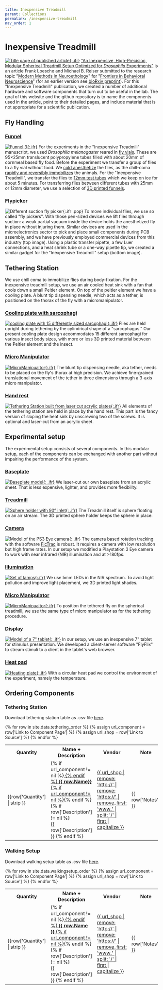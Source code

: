 ```yaml
---
title: Inexpensive Treadmill
parent: Collections
permalink: /inexpensive-treadmill
nav_order: 1
---
```


# Inexpensive Treadmill

[![Title page of published article]({{site.baseurl}}/assets/img/Collection/10.3389_fnbeh.2021.689573.png){:.ifr}](https://doi.org/10.3389/fnbeh.2021.689573)
["An Inexpensive, High-Precision, Modular Spherical Treadmill Setup Optimized for *Drosophila* Experiments"](https://doi.org/10.3389/fnbeh.2021.689573) is an article Frank Loesche and Michael B. Reiser submitted to the research topic "[Modern Methods in Neuroethology](https://www.frontiersin.org/research-topics/12605/modern-methods-in-neuroethology)" for "[Frontiers in Behavioral Neuroscience](https://www.frontiersin.org/journals/behavioral-neuroscience)" (for an earlier version see [bioRxiv preprint](https://doi.org/10.1101/2021.04.29.442008)). For this "Inexpensive Treadmill" publication, we created a number of additional hardware and software components that turn out to be useful in the lab. The goal of this website and the github repository is to name the components used in the article, point to their detailed pages, and include material that is not appropriate for a scientific publication.

## Fly Handling

### [Funnel]({{site.baseurl}}/tether/funnels)

[![Funnel 3]({{site.baseurl}}/assets/img/Tethering/Funnels/Funnel_fly-vial-to-12mm-tube.png){:.ifr}]({{site.baseurl}}/tether/funnels)
For the experiments in the "Inexpensive Treadmill" manuscript, we used *Drosophila melanogaster* reared in [fly vials](https://flystuff.com/drosophila-products/vials/). These are 95×25mm translucent polypropylene tubes filled with about 20mm of cornmeal based fly food. Before the experiment we transfer a group of flies to a fly vial without food. We [cold anesthetize](https://doi.org/10.1242/jeb.098442) the flies, as the chill-coma [rapidly and reversibly immobilizes](https://doi.org/10.1086/320429) the animals. For the "Inexpensive Treadmill", we transfer the flies to [12mm test tubes](https://en.wikipedia.org/wiki/Test_tube#Biosciences) which we keep on ice for about 5 minutes. For transferring flies between different tubes with 25mm or 12mm diameter, we use a selection of [3D printed funnels]({{site.baseurl}}/tether/funnels).

### Flypicker

![Different suction fly picker]({{site.baseurl}}/assets/img/Tethering/Flypicker/Flypickers.jpg){:.ifr .pop}
To move individual flies, we use so called "fly pickers". With those pen-sized devices we lift flies through suction: a weak partial vacuum inside the device holds the anesthetized fly in place without injuring them. Similar devices are used in the microelectronics sector to pick and place small components during PCB assembly, and we have previously employed commercial devices from this industry (top image). Using a plastic transfer pipette, a few Luer connections, and a heat shrink tube or a one-way pipette tip, we created a similar gadget for the "Inexpensive Treadmill" setup (bottom image). <!-- TODO: add page and description on how to produce this -->

## Tethering Station

We use chill coma to immobilize flies during body-fixation. For the inexpensive treadmill setup, we use an air cooled heat sink with a fan that cools down a small Peltier element. On top of the peltier element we have a cooling plate. A blunt tip dispensing needle, which acts as a tether, is positioned on the thorax of the fly with a micromanipulator.

### [Cooling plate with sarcophagi]({{site.baseurl}}/tether/sarcophagus)

[![cooling plate with 15 differently sized sarcophagi]({{site.baseurl}}/assets/img/Tethering/Sarcophagus/Sarcophagus_platform_15.png){:.ifr}]({{site.baseurl}}/tether/sarcophagus)
Flies are held upright during tethering by the cylindrical shape of a "sarcophagus." Our present cooling plate design accommodates 15 different sarcophagi for various insect body sizes, with more or less 3D printed material between the Peltier element and the insect.

### [Micro Manipulator]({{site.baseurl}}/tether/micromanipulator)

[![MicroManipualtor]({{site.baseurl}}/assets/img/Tethering/MicroManipulator/MicroManipulator_Assembly_Figure2.png){:.ifr}]({{site.baseurl}}/tether/micromanipulator)
The blunt tip dispensing needle, aka tether, needs to be placed on the fly's thorax at high precision. We achieve fine-grained translational movement of the tether in three dimensions through a 3-axis micro manipulator.

### [Hand rest]({{site.baseurl}}/tether/station)

[![Tethering Station built from laser cut acrylic plates]({{site.baseurl}}/assets/img/Tethering/Tethering-Station/Tethering-Station_cut_simplified.png){:.ifr}]({{site.baseurl}}/tether/station)
All elements of the tethering station are held in place by the hand rest. This part is the fancy version of sloping the heat sink by unscrewing two of the screws. It is optional and laser-cut from an acrylic sheet.

## Experimental setup

The experimental setup consists of several components. In this modular setup, each of the components can be exchanged with another part without impairing the performance of the system.

### [Baseplate]({{site.baseurl}}/miscellaneous/baseplate)

[![Baseplate model]({{site.baseurl}}/assets/img/Miscellaneous/Baseplate/Baseplate.png){: .ifr}]({{site.baseurl}}/miscellaneous/baseplate)
We laser-cut our own baseplate from an acrylic sheet. That is less expensive, lighter, and provides more flexibility.

### [Treadmill]({{site.baseurl}}/walking/sphere-holder)

[![Sphere holder with 90° inlet]({{site.baseurl}}/assets/img/Walking-Setup/Treadmill_Sphere_Holder/Treadmill_Sphere_Holder_9mm-ball_90deg.png){: .ifr}]({{site.baseurl}}/walking/sphere-holder)
The Treadmill itself is sphere floating on an air stream. The 3D printed sphere holder keeps the sphere in place.

### [Camera]({{site.baseurl}}/miscellaneous/ps3-eye)

[![Model of the PS3 Eye camera]({{site.baseurl}}/assets/img/Miscellaneous/PS3-Eye/PS3-Eye.png){: .ifr}]({{site.baseurl}}/miscellaneous/ps3-eye)
The camera based rotation tracking with the software [FicTrac](https://github.com/rjdmoore/fictrac) is robust. It requires a camera with low resolution but high frame rates. In our setup we modified a Playstation 3 Eye camera to work with near infrared (NIR) illumination and at >180fps.

### [Illumination]({{site.baseurl}}/walking/illumination)

[![Set of lamps]({{site.baseurl}}/assets/img/Walking-Setup/Lamp_LED_5mm/illumination-lamps.png){:.ifr}]({{site.baseurl}}/walking/illumination)
We use 5mm LEDs in the NIR spectrum. To avoid light pollution and improve light placement, we 3D printed light shades.

### [Micro Manipulator]({{site.baseurl}}/tether/micromanipulator)

[![MicroManipualtor]({{site.baseurl}}/assets/img/Tethering/MicroManipulator/MicroManipulator_Assembly_Figure2.png){:.ifr}]({{site.baseurl}}/tether/micromanipulator)
To position the tethered fly on the spherical treadmill, we use the same type of micro manipulator as for the tethering procedure.

### [Display]({{site.baseurl}}/miscellaneous/tablet)

[![Model of a 7" tablet]({{site.baseurl}}/assets/img/Miscellaneous/Tablet/FireTablet.png){: .ifr}]({{site.baseurl}}/miscellaneous/tablet)
In our setup, we use an inexpensive 7" tablet for stimulus presentation. We developed a client-server software "FlyFlix" to stream stimuli to a client in the tablet's web browser.

### [Heat pad]({{site.baseurl}}/miscellaneous/baseplate)

[![Heating plate]({{site.baseurl}}/assets/img/Miscellaneous/Baseplate/Heating-Base.png){:.ifr}]({{site.baseurl}}/miscellaneous/baseplate)
With a circular heat pad we control the environment of the experiment, namely the temperature.

## Ordering Components

### Tethering Station

Download tethering station table as .csv file [here]({{site.baseurl}}/assets/data/tethering_order.csv).

<!-- Generates table from tethering_order.csv -->
<!-- note: Jekyll/Liquid wants to skip identical column headings, so there's a
space after duplicate headings in the user-friendly section of the csv files-->

<table>
  <tr>
    <th width="10%">Quantity</th>
    <th width="50%">Name + Description</th>
    <th width="20%">Vendor</th>
    <th width="20%">Note</th>
  </tr>
  {% for row in site.data.tethering_order %}
  <tr>
    <td>{{row['Quantity'] | strip }}</td>
    {% assign url_component = row['Link to Component Page'] %}
    <td>{% if url_component != nil %}<a href="{{ url_component | strip }}"> {% endif %}
    <strong>{{ row.Name}}</strong>
    {% if url_component != nil %}</a>{% endif %}
    {% if row['Description'] != nil %}<br/>{{ row['Description'] }} {% endif %}
    </td>
    {% assign url_shop = row['Link to Source'] %}
    <td><a href="{{ url_shop | strip }}">{{ url_shop | remove: 'http://' | remove: 'https://' | remove_first: 'www.' | split: '/' | first | capitalize }}</a></td>
    <td>{{ row['Notes'] }}</td>
  </tr>
  {% endfor %}
</table>


### Walking Setup

Download walking setup table as .csv file [here]({{site.baseurl}}/assets/data/walkingsetup_order.csv).

<table>
  <tr>
    <th width="10%">Quantity</th>
    <th width="50%">Name + Description</th>
    <th width="20%">Vendor</th>
    <th width="20%">Note</th>
  </tr>
  {% for row in site.data.walkingsetup_order %}
  <tr>
    <td>{{row['Quantity'] | strip }}</td>
    {% assign url_component = row['Link to Component Page'] %}
    <td>{% if url_component != nil %}<a href="{{ url_component | strip }}"> {% endif %}
    <strong>{{ row.Name }}</strong>
    {% if url_component != nil %}</a>{% endif %}
    {% if row['Description'] != nil %}<br/>{{ row['Description'] }} {% endif %}
    </td>
    {% assign url_shop = row['Link to Source'] %}
    <td><a href="{{ url_shop | strip }}">{{ url_shop | remove: 'http://' | remove: 'https://' | remove_first: 'www.' | split: '/' | first | capitalize }}</a></td>
    <td>{{ row['Notes'] }}</td>
  </tr>
  {% endfor %}
</table>
